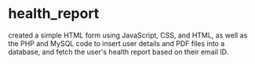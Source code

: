 # health_report
created a simple HTML form using JavaScript, CSS, and HTML, as well as the PHP and MySQL code to insert user details and PDF files into a database, and fetch the user's health report based on their email ID.
